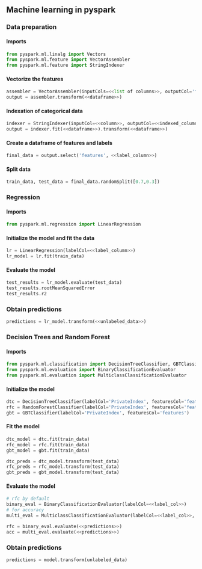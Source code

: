 ## Machine learning in pyspark

### Data preparation

#### Imports
````py
from pyspark.ml.linalg import Vectors
from pyspark.ml.feature import VectorAssembler
from pyspark.ml.feature import StringIndexer
````
#### Vectorize the features
````py
assembler = VectorAssembler(inputCols=<<list of columns>>, outputCol='features')
output = assembler.transform(<<dataframe>>)
````
#### Indexation of  categorical data
````py
indexer = StringIndexer(inputCol=<<column>>, outputCol=<<indexed_column>>)
output = indexer.fit(<<dataframe>>).transform(<<dataframe>>)
````
#### Create a dataframe of features and labels
````py
final_data = output.select('features', <<label_column>>)
````
#### Split data
````py
train_data, test_data = final_data.randomSplit([0.7,0.3])
````

### Regression

#### Imports
````py
from pyspark.ml.regression import LinearRegression
````
#### Initialize the model and fit the data
````py
lr = LinearRegression(labelCol=<<label_column>>)
lr_model = lr.fit(train_data)
````
#### Evaluate the model
````py
test_results = lr_model.evaluate(test_data)
test_results.rootMeanSquaredError
test_results.r2
````
### Obtain predictions
````py
predictions = lr_model.transform(<<unlabeled_data>>)
````

### Decision Trees and Random Forest

#### Imports
````py
from pyspark.ml.classification import DecisionTreeClassifier, GBTClassifier, RandomForestClassifier
from pyspark.ml.evaluation import BinaryClassificationEvaluator
from pyspark.ml.evaluation import MulticlassClassificationEvaluator
````
#### Initialize the model
````py
dtc = DecisionTreeClassifier(labelCol='PrivateIndex', featuresCol='features')
rfc = RandomForestClassifier(labelCol='PrivateIndex', featuresCol='features')
gbt = GBTClassifier(labelCol='PrivateIndex', featuresCol='features')
````
#### Fit the model
````py
dtc_model = dtc.fit(train_data)
rfc_model = rfc.fit(train_data)
gbt_model = gbt.fit(train_data)

dtc_preds = dtc_model.transform(test_data)
rfc_preds = rfc_model.transform(test_data)
gbt_preds = gbt_model.transform(test_data)
````
#### Evaluate the model
````py
# rfc by default
binary_eval = BinaryClassificationEvaluator(labelCol=<<label_col>>)
# for accuracy
multi_eval = MulticlassClassificationEvaluator(labelCol=<<label_col>>, metricName='accuracy')

rfc = binary_eval.evaluate(<<predictions>>)
acc = multi_eval.evaluate(<<predictions>>)
````
### Obtain predictions
````py
predictions = model.transform(unlabeled_data)


